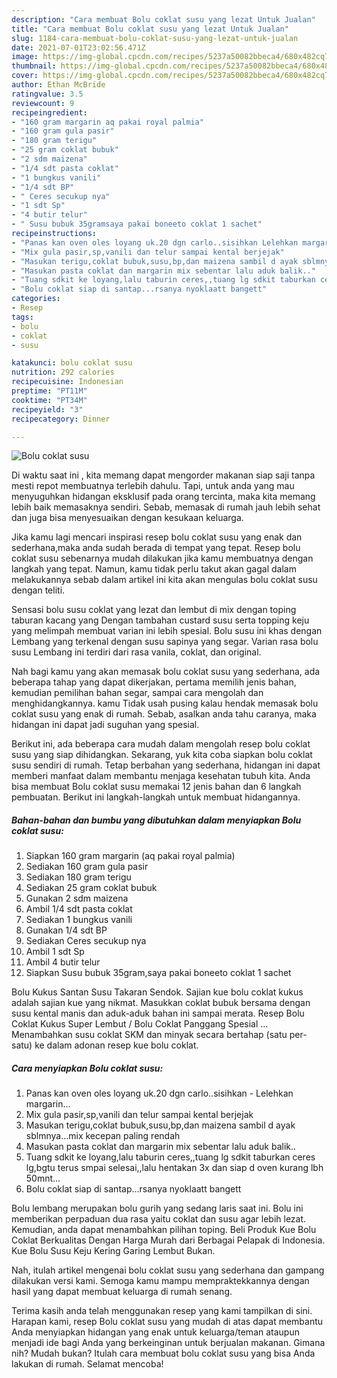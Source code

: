 ```yaml
---
description: "Cara membuat Bolu coklat susu yang lezat Untuk Jualan"
title: "Cara membuat Bolu coklat susu yang lezat Untuk Jualan"
slug: 1184-cara-membuat-bolu-coklat-susu-yang-lezat-untuk-jualan
date: 2021-07-01T23:02:56.471Z
image: https://img-global.cpcdn.com/recipes/5237a50082bbeca4/680x482cq70/bolu-coklat-susu-foto-resep-utama.jpg
thumbnail: https://img-global.cpcdn.com/recipes/5237a50082bbeca4/680x482cq70/bolu-coklat-susu-foto-resep-utama.jpg
cover: https://img-global.cpcdn.com/recipes/5237a50082bbeca4/680x482cq70/bolu-coklat-susu-foto-resep-utama.jpg
author: Ethan McBride
ratingvalue: 3.5
reviewcount: 9
recipeingredient:
- "160 gram margarin aq pakai royal palmia"
- "160 gram gula pasir"
- "180 gram terigu"
- "25 gram coklat bubuk"
- "2 sdm maizena"
- "1/4 sdt pasta coklat"
- "1 bungkus vanili"
- "1/4 sdt BP"
- " Ceres secukup nya"
- "1 sdt Sp"
- "4 butir telur"
- " Susu bubuk 35gramsaya pakai boneeto coklat 1 sachet"
recipeinstructions:
- "Panas kan oven oles loyang uk.20 dgn carlo..sisihkan Lelehkan margarin..."
- "Mix gula pasir,sp,vanili dan telur sampai kental berjejak"
- "Masukan terigu,coklat bubuk,susu,bp,dan maizena sambil d ayak sblmnya...mix kecepan paling rendah"
- "Masukan pasta coklat dan margarin mix sebentar lalu aduk balik.."
- "Tuang sdkit ke loyang,lalu taburin ceres,,tuang lg sdkit taburkan ceres lg,bgtu terus smpai selesai,,lalu hentakan 3x dan siap d oven kurang lbh 50mnt..."
- "Bolu coklat siap di santap...rsanya nyoklaatt bangett"
categories:
- Resep
tags:
- bolu
- coklat
- susu

katakunci: bolu coklat susu 
nutrition: 292 calories
recipecuisine: Indonesian
preptime: "PT11M"
cooktime: "PT34M"
recipeyield: "3"
recipecategory: Dinner

---
```



![Bolu coklat susu](https://img-global.cpcdn.com/recipes/5237a50082bbeca4/680x482cq70/bolu-coklat-susu-foto-resep-utama.jpg)

Di waktu  saat ini , kita memang dapat mengorder makanan siap saji tanpa mesti repot membuatnya terlebih dahulu. Tapi, untuk anda yang mau menyuguhkan hidangan eksklusif pada orang tercinta, maka kita memang lebih baik memasaknya sendiri. Sebab, memasak di rumah jauh lebih sehat dan juga bisa menyesuaikan dengan kesukaan keluarga.

Jika kamu lagi mencari inspirasi resep bolu coklat susu yang enak dan sederhana,maka anda sudah berada di tempat yang tepat. Resep bolu coklat susu  sebenarnya mudah dilakukan jika kamu membuatnya dengan langkah yang tepat. Namun, kamu tidak perlu takut akan gagal dalam melakukannya 
sebab dalam artikel ini kita akan mengulas bolu coklat susu dengan teliti.  

Sensasi bolu susu coklat yang lezat dan lembut di mix dengan toping taburan kacang yang Dengan tambahan custard susu serta topping keju yang melimpah membuat varian ini lebih spesial. Bolu susu ini khas dengan Lembang yang terkenal dengan susu sapinya yang segar. Varian rasa bolu susu Lembang ini terdiri dari rasa vanila, coklat, dan original.

Nah bagi kamu yang akan memasak bolu coklat susu yang sederhana, ada beberapa tahap yang dapat dikerjakan, pertama memilih jenis bahan, kemudian pemilihan bahan segar, sampai cara mengolah dan menghidangkannya. kamu Tidak usah pusing kalau hendak memasak bolu coklat susu yang enak di rumah. Sebab, asalkan anda  tahu caranya, maka hidangan ini dapat jadi suguhan yang spesial.

Berikut ini, ada beberapa cara mudah dalam mengolah resep bolu coklat susu yang siap dihidangkan. Sekarang, yuk kita coba siapkan bolu coklat susu sendiri di rumah. Tetap berbahan yang sederhana, hidangan ini dapat memberi manfaat dalam membantu menjaga kesehatan tubuh kita. Anda bisa membuat Bolu coklat susu memakai 12 jenis bahan dan 6 langkah pembuatan. Berikut ini langkah-langkah untuk membuat hidangannya.

<!--inarticleads1-->

##### Bahan-bahan dan bumbu yang dibutuhkan dalam menyiapkan Bolu coklat susu:

1. Siapkan 160 gram margarin (aq pakai royal palmia)
1. Sediakan 160 gram gula pasir
1. Sediakan 180 gram terigu
1. Sediakan 25 gram coklat bubuk
1. Gunakan 2 sdm maizena
1. Ambil 1/4 sdt pasta coklat
1. Sediakan 1 bungkus vanili
1. Gunakan 1/4 sdt BP
1. Sediakan  Ceres secukup nya
1. Ambil 1 sdt Sp
1. Ambil 4 butir telur
1. Siapkan  Susu bubuk 35gram,saya pakai boneeto coklat 1 sachet


Bolu Kukus Santan Susu Takaran Sendok. Sajian kue bolu coklat kukus adalah sajian kue yang nikmat. Masukkan coklat bubuk bersama dengan susu kental manis dan aduk-aduk bahan ini sampai merata. Resep Bolu Coklat Kukus Super Lembut / Bolu Coklat Panggang Spesial … Menambahkan susu coklat SKM dan minyak secara bertahap (satu per-satu) ke dalam adonan resep kue bolu coklat. 

<!--inarticleads2-->

##### Cara menyiapkan Bolu coklat susu:

1. Panas kan oven oles loyang uk.20 dgn carlo..sisihkan - Lelehkan margarin...
1. Mix gula pasir,sp,vanili dan telur sampai kental berjejak
1. Masukan terigu,coklat bubuk,susu,bp,dan maizena sambil d ayak sblmnya...mix kecepan paling rendah
1. Masukan pasta coklat dan margarin mix sebentar lalu aduk balik..
1. Tuang sdkit ke loyang,lalu taburin ceres,,tuang lg sdkit taburkan ceres lg,bgtu terus smpai selesai,,lalu hentakan 3x dan siap d oven kurang lbh 50mnt...
1. Bolu coklat siap di santap...rsanya nyoklaatt bangett


Bolu lembang merupakan bolu gurih yang sedang laris saat ini. Bolu ini memberikan perpaduan dua rasa yaitu coklat dan susu agar lebih lezat. Kemudian, anda dapat menambahkan pilihan toping. Beli Produk Kue Bolu Coklat Berkualitas Dengan Harga Murah dari Berbagai Pelapak di Indonesia. Kue Bolu Susu Keju Kering Garing Lembut Bukan. 

Nah, itulah artikel mengenai  bolu coklat susu  yang sederhana dan gampang dilakukan versi kami. Semoga kamu mampu mempraktekkannya dengan hasil yang dapat membuat keluarga di rumah senang. 

Terima kasih anda telah menggunakan resep yang kami tampilkan di sini. Harapan kami, resep  Bolu coklat susu yang mudah di atas dapat membantu Anda menyiapkan hidangan yang enak untuk keluarga/teman ataupun menjadi ide bagi Anda yang berkeinginan untuk berjualan makanan. Gimana nih? Mudah bukan? Itulah cara membuat bolu coklat susu yang bisa Anda lakukan di rumah. Selamat mencoba!


